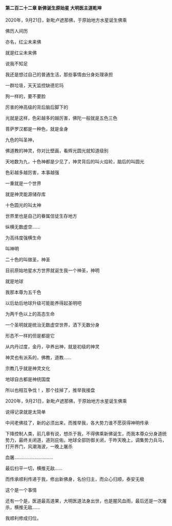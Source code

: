 #### 第二百二十二章 新佛诞生原始星 大明医主道乾坤


2020年，9月21日，新毗卢遮那佛，于原始地方水星诞生佛乘


佛历人间历


亦名，红尘未来佛


就是红尘未来佛


说我不知足

我还是想过自己的普通生活，那些事情由分身处理承担

一群垃圾，天天监控缺德尼玛


狗一样的，要不要脸


厉害的神高级的背后脑后脚下的

光就是这样，色彩越多的越厉害，佛陀一般就是五色三色


菩萨罗汉都是一种色，就是金身

九色的叫圣神，

佛道教的神灵，你对比壁画，看辉光圆光就知道级别

天地数为九，十色神都是少见了，神灵背后的叫火焰轮，脑后的叫圆光

色彩越多越厉害，本事越强


一重就是一个世界


就是神灵能源储存库


十色圆光的叫太神


世界里也是自己的眷属信徒生存地方


纵横无数虚空……


为高纬度强横生命

叫神明


二十色的叫做圣，神圣

目前原始地星水方世界就诞生我一个神圣，神明

就是地球

我那本尊为五千色

以后劫后地球升级可能能养得起圣明吧


为两千色以上的高态生命


一个圣明就是统治无数虚空世界，洒下无数分身


形态不一样的但是都是它


从内丹过度，金丹，孕养出神，就是初级的神灵


神灵也有派系的，佛教，道教……


宗教几乎就是神灵文化

地球自古都是神统国度

所以也相互争伐！，那个挂掉了，推举我接盘

2020年，9月21日，新毗卢遮那佛，于原始地方水星诞生佛乘


说得记录就是太简单

中间老佛挂了，新的必须出来，而推举我，各大势力谁不愿获得神明传承


下降控制人类，前几章有说，想杀于我，不得佛乘新佛诞生，而我本尊众分身道统势力，最终关闭道，道则庇佑，地球全部防御关闭，于昨天晚上，调集势力兵马，打开界门，风潮海波，一晚上屠杀

血屠…………………………


最后扫平一切，横推无敌……

而传承顺利传递于我，修出新佛身，名份归主，而众心归顺，泰安无极


这个是一个事情

还有一个是，医道最高道果，大明医道法身出世，也是腥风血雨，最后还是一次屠杀，横推无敌……

我顺利修成归位。

